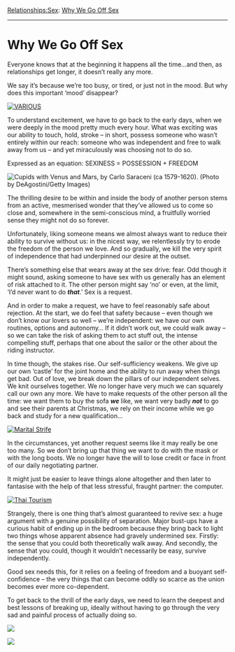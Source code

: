[Relationships:](https://www.theschooloflife.com/thebookoflife/category/relationships/)[Sex](https://www.theschooloflife.com/thebookoflife/category/relationships/sex/): [Why We Go Off Sex](https://www.theschooloflife.com/thebookoflife/why-we-go-off-sex/)

* * *

# Why We Go Off Sex

Everyone knows that at the beginning it happens all the time…and then, as relationships get longer, it doesn’t really any more.

We say it’s because we’re too busy, or tired, or just not in the mood. But why does this important ‘mood’ disappear?

[![VARIOUS](https://www.theschooloflife.com/thebookoflife/wp-content/uploads/2014/10/Rex_MODELRELEASE_1425591A1.jpg)](http://www.thebookoflife.org/wp-content/uploads/2014/10/Rex_MODELRELEASE_1425591A1.jpg)

To understand excitement, we have to go back to the early days, when we were deeply in the mood pretty much every hour. What was exciting was our ability to touch, hold, stroke – in short, possess someone who wasn’t entirely within our reach: someone who was independent and free to walk away from us – and yet miraculously was choosing not to do so.

Expressed as an equation: SEXINESS = POSSESSION + FREEDOM

![Cupids with Venus and Mars, by Carlo Saraceni (ca 1579-1620). (Photo by DeAgostini/Getty Images)](https://www.theschooloflife.com/thebookoflife/wp-content/uploads/2014/09/148275595.jpg)

The thrilling desire to be within and inside the body of another person stems from an active, mesmerised wonder that they’ve allowed us to come so close and, somewhere in the semi-conscious mind, a fruitfully worried sense they might not do so forever.

Unfortunately, liking someone means we almost always want to reduce their ability to survive without us: in the nicest way, we relentlessly try to erode the freedom of the person we love. And so gradually, we kill the very spirit of independence that had underpinned our desire at the outset.

There’s something else that wears away at the sex drive: fear. Odd though it might sound, asking someone to have sex with us generally has an element of risk attached to it. The other person might say ‘no’ or even, at the limit, ‘I’d never want to do **_that_**.’ Sex is a request.

And in order to make a request, we have to feel reasonably safe about rejection. At the start, we do feel that safety because – even though we don’t know our lovers so well – we’re independent: we have our own routines, options and autonomy… If it didn’t work out, we could walk away – so we can take the risk of asking them to act stuff out, the intense compelling stuff, perhaps that one about the sailor or the other about the riding instructor.

In time though, the stakes rise. Our self-sufficiency weakens. We give up our own ‘castle’ for the joint home and the ability to run away when things get bad. Out of love, we break down the pillars of our independent selves. We knit ourselves together. We no longer have very much we can squarely call our own any more. We have to make requests of the other person all the time: we want them to buy the sofa **_we_** like, we want very badly **_not_** to go and see their parents at Christmas, we rely on their income while we go back and study for a new qualification…

[![Marital Strife](https://www.theschooloflife.com/thebookoflife/wp-content/uploads/2014/10/3359984.jpg)](http://www.thebookoflife.org/wp-content/uploads/2014/10/3359984.jpg)

In the circumstances, yet another request seems like it may really be one too many. So we don’t bring up that thing we want to do with the mask or with the long boots. We no longer have the will to lose credit or face in front of our daily negotiating partner.

It might just be easier to leave things alone altogether and then later to fantasise with the help of that less stressful, fraught partner: the computer.

[![Thai Tourism](https://www.theschooloflife.com/thebookoflife/wp-content/uploads/2014/10/175100987.jpg)](http://www.thebookoflife.org/wp-content/uploads/2014/10/175100987.jpg)

Strangely, there is one thing that’s almost guaranteed to revive sex: a huge argument with a genuine possibility of separation. Major bust-ups have a curious habit of ending up in the bedroom because they bring back to light two things whose apparent absence had gravely undermined sex. Firstly: the sense that you could both theoretically walk away. And secondly, the sense that you could, though it wouldn’t necessarily be easy, survive independently.

Good sex needs this, for it relies on a feeling of freedom and a buoyant self-confidence – the very things that can become oddly so scarce as the union becomes ever more co-dependent.

To get back to the thrill of the early days, we need to learn the deepest and best lessons of breaking up, ideally without having to go through the very sad and painful process of actually doing so.

[![](https://img.youtube.com/vi/g94_RpvNKSs/0.jpg)](https://www.youtube.com/embed/g94_RpvNKSs '')

[![](https://img.youtube.com/vi/dh43cVtfMYs/0.jpg)](//www.youtube.com/embed/dh43cVtfMYs? '')

